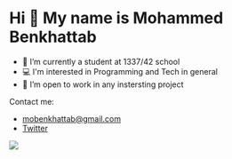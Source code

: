 Hi 👋 My name is Mohammed Benkhattab
====================================

- 👀 I’m currently a student at 1337/42 school
- 💻️ I'm interested in Programming and Tech in general
- 🌱 I’m open to work in any instersting project

Contact me:
- [mobenkhattab@gmail.com](mailto:mobenkhattab@gmail.com)
- [Twitter](https://twitter.com/BenkhattabMo)

<img src="https://github-readme-stats.vercel.app/api?username=Mohamaedbenk&&show_icons=true&title_color=ffffff&icon_color=bb2acf&text_color=daf7dc&bg_color=151515">
